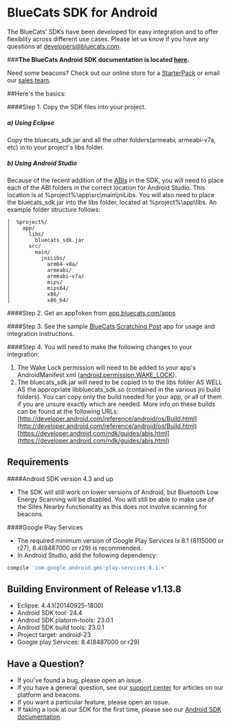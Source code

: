 BlueCats SDK for Android
====================

The BlueCats' SDKs have been developed for easy integration and to offer flexiblity across different use cases.  Please let us know if you have any questions at developers@bluecats.com.

###**The BlueCats Android SDK documentation is located [here](https://github.com/bluecats/bluecats-android-sdk/wiki).**

Need some beacons? Check out our online store for a [StarterPack](http://store.bluecats.com/collections/featured-products/products/bluecats-starterpack-with-usb) or email our [sales team](mailto:sales@bluecats.com).

##Here's the basics:

####Step 1. 
Copy the SDK files into your project.
##### a) Using Eclipse
Copy the bluecats_sdk.jar and all the other folders(armeabi, armeabi-v7a, etc) in to your project's libs folder.
##### b) Using Android Studio
Because of the recent addition of the [ABIs](https://developer.android.com/ndk/guides/abis.html) in the SDK, you will need to place each of the ABI folders in the correct location for Android Studio. This location is at %project%\app\src\main\jniLibs\. You will also need to place the bluecats_sdk.jar into the libs folder, located at %project%\app\libs\. An example folder structure follows:

    │  %project%/  
    │    app/  
    │      libs/  
    │        bluecats_sdk.jar  
    │      src/  
    │        main/  
    │          jniLibs/  
    │            arm64-v8a/  
    │            armeabi/  
    │            armeabi-v7a/  
    │            mips/  
    │            mips64/  
    │            x86/  
    │            x86_64/

####Step 2. 
Get an appToken from [app.bluecats.com/apps](http://app.bluecats.com/apps)

####Step 3.
See the sample [BlueCats Scratching Post](https://github.com/bluecats/bluecats-scratchingpost-android) app for usage and integration instructions.

####Step 4.
You will need to make the following changes to your integration:

1. The Wake Lock permission will need to be added to your app's AndroidManifest.xml ([android.permission.WAKE_LOCK](http://developer.android.com/reference/android/Manifest.permission.html#WAKE_LOCK)).
2. The bluecats_sdk.jar will need to be copied in to the libs folder AS WELL AS the appropriate libbluecats_sdk.so (contained in the various jni build folders). You can copy only the build needed for your app, or all of them if you are unsure exactly which are needed. More info on these builds can be found at the following URLs:  
[http://developer.android.com/reference/android/os/Build.html](http://developer.android.com/reference/android/os/Build.html)  
[https://developer.android.com/ndk/guides/abis.html](https://developer.android.com/ndk/guides/abis.html)

## Requirements

####Android SDK version 4.3 and up  
- The SDK will still work on lower versions of Android, but Bluetooth Low Energy Scanning will be disabled. You will still be able to make use of the Sites Nearby functionality as this does not involve scanning for beacons.  

####Google Play Services
- The required minimum version of Google Play Services is 8.1 (8115000 or r27), 8.4(8487000 or r29) is recommended.
- In Android Studio, add the following dependency:
``` gradle
compile 'com.google.android.gms:play-services:8.1.+'
```

## Building Environment of Release v1.13.8

* Eclipse: 4.4.1(20140925-1800)
* Android SDK tool: 24.4
* Android SDK platorm-tools: 23.0.1
* Android SDK build tools: 23.0.1
* Project target: android-23
* Google play Services: 8.4(8487000 or r29)

## Have a Question?

* If you've found a bug, please open an issue.
* If you have a general question, see our [support center](support.bluecats.com) for articles on our platform and beacons.
* If you want a particular feature, please open an issue.
* If taking a look at our SDK for the first time, please see our [Android SDK documentation](https://github.com/bluecats/bluecats-android-sdk/wiki).
